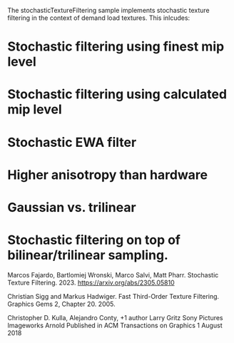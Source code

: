 The stochasticTextureFiltering sample implements stochastic texture filtering in the context
of demand load textures.  This inlcudes:

# Stochastic filtering using finest mip level 
# Stochastic filtering using calculated mip level
# Stochastic EWA filter
# Higher anisotropy than hardware
# Gaussian vs. trilinear
# Stochastic filtering on top of bilinear/trilinear sampling.

Marcos Fajardo, Bartlomiej Wronski, Marco Salvi, Matt Pharr.
Stochastic Texture Filtering. 2023.
https://arxiv.org/abs/2305.05810

Christian Sigg and Markus Hadwiger.
Fast Third-Order Texture Filtering.  Graphics Gems 2, Chapter 20. 2005.

Christopher D. Kulla, Alejandro Conty, +1 author Larry Gritz
Sony Pictures Imageworks Arnold
Published in ACM Transactions on Graphics 1 August 2018